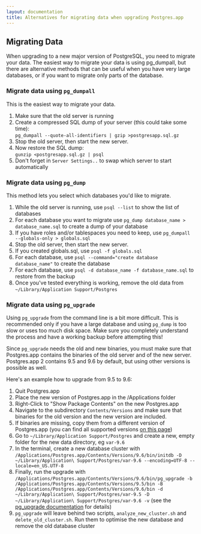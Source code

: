 ```yaml
---
layout: documentation
title: Alternatives for migrating data when upgrading Postgres.app
---
```


## Migrating Data

When upgrading to a new major version of PostgreSQL, you need to migrate your data.
The easiest way to migrate your data is using pg_dumpall,
but there are alternative methods that can be useful
when you have very large databases,
or if you want to migrate only parts of the database.

### Migrate data using `pg_dumpall`

This is the easiest way to migrate your data. 

1.	Make sure that the old server is running
1.	Create a compressed SQL dump of your server (this could take some time):<br>
	`pg_dumpall --quote-all-identifiers | gzip >postgresapp.sql.gz`
1.  Stop the old server, then start the new server.
1.	Now restore the SQL dump:<br>
	`gunzip <postgresapp.sql.gz | psql`
1.  Don't forget in `Server Settings..` to swap which server to start automatically

### Migrate data using `pg_dump`

This method lets you select which databases you'd like to migrate.

1. While the old server is running, use `psql --list` to show the list of databases
1. For each database you want to migrate use `pg_dump database_name > database_name.sql` to create a dump of your database
1. If you have roles and/or tablespaces you need to keep, use `pg_dumpall --globals-only > globals.sql`
1. Stop the old server, then start the new server.
1. If you created globals.sql, use `psql -f globals.sql`
1. For each database, use `psql --command="create database database_name"` to create the database
1. For each database, use `psql -d database_name -f database_name.sql` to restore from the backup
1. Once you've tested everything is working, remove the old data from `~/Library/Application Support/Postgres`


### Migrate data using `pg_upgrade`

Using `pg_upgrade` from the command line is a bit more difficult.
This is recommended only if you have a large database and using `pg_dump` is too slow or uses too much disk space.
Make sure you completely understand the process and have a working backup before attempting this!

Since `pg_upgrade` needs the old and new binaries, you must make sure that Postgres.app contains the binaries of the old server and of the new server.
Postgres.app 2 contains 9.5 and 9.6 by default, but using other versions is possible as well.

Here's an example how to upgrade from 9.5 to 9.6:

1. Quit Postgres.app
2. Place the new version of Postgres.app in the /Applications folder
3. Right-Click to "Show Package Contents" on the new Postgres.app
4. Navigate to the subdirectory `Contents/Versions` and make sure that binaries for the old version and the new version are included.
5. If binaries are missing, copy them from a different version of Postgres.app (you can find all supported versions [on this page](all-versions.html))
6. Go to `~/Library/Application Support/Postgres` and create a new, empty folder for the new data directory, eg `var-9.6`
7. In the terminal, create a new database cluster with `/Applications/Postgres.app/Contents/Versions/9.6/bin/initdb -D ~/Library/Application\ Support/Postgres/var-9.6 --encoding=UTF-8 --locale=en_US.UTF-8`
8. Finally, run the upgrade with `/Applications/Postgres.app/Contents/Versions/9.6/bin/pg_upgrade -b /Applications/Postgres.app/Contents/Versions/9.5/bin -B /Applications/Postgres.app/Contents/Versions/9.6/bin -d ~/Library/Application\ Support/Postgres/var-9.5 -D ~/Library/Application\ Support/Postgres/var-9.6 -v` (see the [pg_upgrade documentation](http://www.postgresql.org/docs/current/static/pgupgrade.html) for details)
9. `pg_upgrade` will leave behind two scripts, `analyze_new_cluster.sh` and `delete_old_cluster.sh`. Run them to optimise the new database and remove the old database cluster
